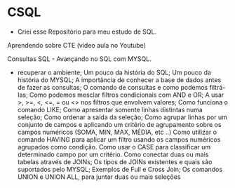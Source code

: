 # CSQL
- Criei esse Repositório para meu estudo de SQL.


Aprendendo sobre CTE (video aula no Youtube)

Consultas SQL - Avançando no SQL com MYSQL.
- recuperar o ambiente;
Um pouco da história do SQL;
Um pouco da história do MYSQL;
A importância de conhecer a base de dados antes de fazer as consultas;
O comando de consultas e como podemos filtrá-las;
Como podemos mesclar filtros condicionais com AND e OR;
A usar >, >=, <, <=, = ou <> nos filtros que envolvem valores;
Como funciona o comando LIKE;
Como apresentar somente linhas distintas numa seleção;
Como ordenar a saída da seleção;
Como agrupar linhas por um conjunto de campos e aplicando um critério de agrupamento sobre os campos numéricos (SOMA, MIN, MAX, MÉDIA, etc ..)
Como utilizar o comando HAVING para aplicar um filtro usando os campos numéricos agrupados como condição.
Como usar o CASE para classificar um determinado campo por um critério.
Como conectar duas ou mais tabelas através de JOINs;
Os tipos de JOINs existentes e quais são suportados pelo MYSQL;
Exemplos de Full e Cross Join;
Os comandos UNION e UNION ALL, para juntar duas ou mais seleções
